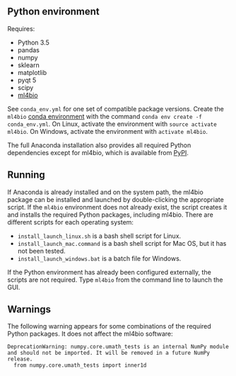 ## Python environment

Requires:
- Python 3.5
- pandas
- numpy
- sklearn
- matplotlib
- pyqt 5
- scipy
- [ml4bio](https://github.com/gitter-lab/ml4bio)

See `conda_env.yml` for one set of compatible package versions.
Create the `ml4bio` [conda environment](https://conda.io/docs/user-guide/tasks/manage-environments.html) with the command `conda env create -f conda_env.yml`.
On Linux, activate the environment with `source activate ml4bio`.
On Windows, activate the environment with `activate ml4bio`.

The full Anaconda installation also provides all required Python dependencies except for ml4bio, which is available from [PyPI](https://pypi.org/project/ml4bio/).

## Running

If Anaconda is already installed and on the system path, the ml4bio package can be installed and launched by double-clicking the appropriate script.
If the `ml4bio` environment does not already exist, the script creates it and installs the required Python packages, including ml4bio.
There are different scripts for each operating system:
- `install_launch_linux.sh` is a bash shell script for Linux.
- `install_launch_mac.command` is a bash shell script for Mac OS, but it has not been tested.
- `install_launch_windows.bat` is a batch file for Windows.

If the Python environment has already been configured externally, the scripts are not required.
Type `ml4bio` from the command line to launch the GUI.

## Warnings

The following warning appears for some combinations of the required Python packages.
It does not affect the ml4bio software:
```
DeprecationWarning: numpy.core.umath_tests is an internal NumPy module and should not be imported. It will be removed in a future NumPy release.
  from numpy.core.umath_tests import inner1d
```
